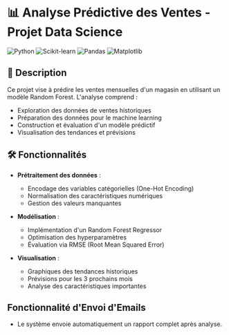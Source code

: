 # 📊 Analyse Prédictive des Ventes - Projet Data Science

![Python](https://img.shields.io/badge/Python-3.8%2B-blue)
![Scikit-learn](https://img.shields.io/badge/Scikit--learn-1.0%2B-orange)
![Pandas](https://img.shields.io/badge/Pandas-1.3%2B-brightgreen)
![Matplotlib](https://img.shields.io/badge/Matplotlib-3.5%2B-blueviolet)

## 📌 Description

Ce projet vise à prédire les ventes mensuelles d'un magasin en utilisant un modèle Random Forest. L'analyse comprend :

- Exploration des données de ventes historiques
- Préparation des données pour le machine learning
- Construction et évaluation d'un modèle prédictif
- Visualisation des tendances et prévisions

## 🛠️ Fonctionnalités

- **Prétraitement des données** :
  - Encodage des variables catégorielles (One-Hot Encoding)
  - Normalisation des caractéristiques numériques
  - Gestion des valeurs manquantes

- **Modélisation** :
  - Implémentation d'un Random Forest Regressor
  - Optimisation des hyperparamètres
  - Évaluation via RMSE (Root Mean Squared Error)

- **Visualisation** :
  - Graphiques des tendances historiques
  - Prévisions pour les 3 prochains mois
  - Analyse des caractéristiques importantes

## Fonctionnalité d'Envoi d'Emails

- Le système envoie automatiquement un rapport complet après analyse.
